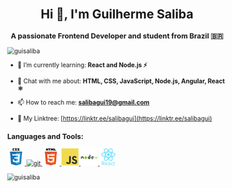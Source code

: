 <h1 align="center">Hi 👋, I'm Guilherme Saliba</h1>
<h3 align="center">A passionate Frontend Developer and student from Brazil 🇧🇷 </h3>

<p align="left"> <img src="https://komarev.com/ghpvc/?username=guisaliba&label=Profile%20views&color=0e75b6&style=flat" alt="guisaliba" /> </p>


- 🌱 I’m currently learning: **React and Node.js ⚡**

- 💬 Chat with me about: **HTML, CSS, JavaScript, Node.js, Angular, React ⚛️**

- 📫 How to reach me: **salibagui19@gmail.com**

- 🌴 My Linktree: [https://linktr.ee/salibagui](https://linktr.ee/salibagui)


<p align="left">
</p>

<h3 align="left">Languages and Tools:</h3>
<a href="https://www.w3schools.com/css/" target="_blank" rel="noreferrer"> <img src="https://raw.githubusercontent.com/devicons/devicon/master/icons/css3/css3-original-wordmark.svg" alt="css3" width="40" height="40"/> </a> <a href="https://git-scm.com/" target="_blank" rel="noreferrer"> <img src="https://www.vectorlogo.zone/logos/git-scm/git-scm-icon.svg" alt="git" width="40" height="40"/> </a> <a href="https://www.w3.org/html/" target="_blank" rel="noreferrer"> <img src="https://raw.githubusercontent.com/devicons/devicon/master/icons/html5/html5-original-wordmark.svg" alt="html5" width="40" height="40"/> </a> <a href="https://developer.mozilla.org/en-US/docs/Web/JavaScript" target="_blank" rel="noreferrer"> <img src="https://raw.githubusercontent.com/devicons/devicon/master/icons/javascript/javascript-original.svg" alt="javascript" width="40" height="40"/> </a> <a href="https://nodejs.org" target="_blank" rel="noreferrer"> <img src="https://raw.githubusercontent.com/devicons/devicon/master/icons/nodejs/nodejs-original-wordmark.svg" alt="nodejs" width="40" height="40"/> </a> <a href="https://reactjs.org/" target="_blank" rel="noreferrer"> <img src="https://raw.githubusercontent.com/devicons/devicon/master/icons/react/react-original-wordmark.svg" alt="react" width="40" height="40"/> </a> 

<p><img align="center" src="https://github-readme-stats.vercel.app/api/top-langs?username=guisaliba&show_icons=true&locale=en&layout=compact" alt="guisaliba" /></p>

